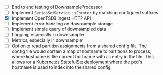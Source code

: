- [ ] End to end testing of DownsampleProcessor
- [ ] Implement `SeriesSetService.isCounter` by matching configured suffixes
- [x] Implement OpenTSDB ingest HTTP API
- [ ] Implement error handling on downsample storage
- [ ] Implement simple query of downsampled data
- [ ] Logging, especially in downsampler
- [ ] Metrics, especially in downsampler
- [ ] Option to read partition assignments from a shared config file. The config file would contain a map of hostname to partitions to process, where hostname is the current hostname with an entry in the file. This allows for a Kubernetes StatefulSet deployment where the pod's hostname is used to index into the shared config.